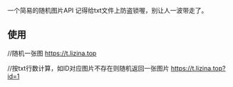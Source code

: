 一个简易的随机图片API
记得给txt文件上防盗锁喔，别让人一波带走了。
## 使用
//随机一张图
https://t.lizina.top

//按txt行数计算，如ID对应图片不存在则随机返回一张图片
https://t.lizina.top?id=1

